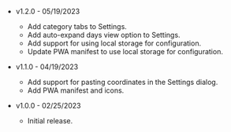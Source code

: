 * v1.2.0 - 05/19/2023
    * Add category tabs to Settings.
    * Add auto-expand days view option to Settings.
    * Add support for using local storage for configuration.
    * Update PWA manifest to use local storage for configuration.

* v1.1.0 - 04/19/2023
    * Add support for pasting coordinates in the Settings dialog.
    * Add PWA manifest and icons.

* v1.0.0 - 02/25/2023
    * Initial release.
